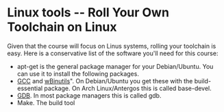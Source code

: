 # Linux tools -- Roll Your Own Toolchain on Linux

Given that the course will focus on Linus systems, rolling your toolchain is easy. Here is a conservative list of the software you'll need for this course:

  * apt-get is the general package manager for your Debian/Ubuntu. You can use it to install the following packages.
  * [GCC](https://gcc.gnu.org/) and [wBinutils](https://www.gnu.org/software/binutils/)". On Debian/Ubuntu you get these with the build-essential package. On Arch Linux/Antergos this is called base-devel.
  * [GDB](https://www.gnu.org/software/gdb/). In most package managers this is called gdb.
  * Make. The build tool
